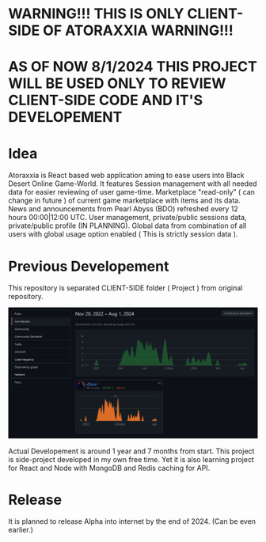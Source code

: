 # WARNING!!! THIS IS ONLY CLIENT-SIDE OF ATORAXXIA WARNING!!!

# AS OF NOW 8/1/2024 THIS PROJECT WILL BE USED ONLY TO REVIEW CLIENT-SIDE CODE AND IT'S DEVELOPEMENT


# Idea

Atoraxxia is React based web application aming to ease users into Black Desert Online Game-World. It features Session management with all needed data for easier reviewing of user game-time. Marketplace "read-only" ( can change in future ) of current game marketplace with items and its data. News and announcements from Pearl Abyss (BDO) refreshed every 12 hours 00:00|12:00 UTC. User management, private/public sessions data, private/public profile (IN PLANNING). Global data from combination of all users with global usage option enabled ( This is strictly session data ).

# Previous Developement

This repository is separated CLIENT-SIDE folder ( Project ) from original repository.

![1722533808546](image/README/1722533808546.png)

Actual Developement is around 1 year and 7 months from start. This project is side-project developed in my own free time. Yet it is also learning project for React and Node with MongoDB and Redis caching for API.

# Release

It is planned to release Alpha into internet by the end of 2024. (Can be even earlier.)
